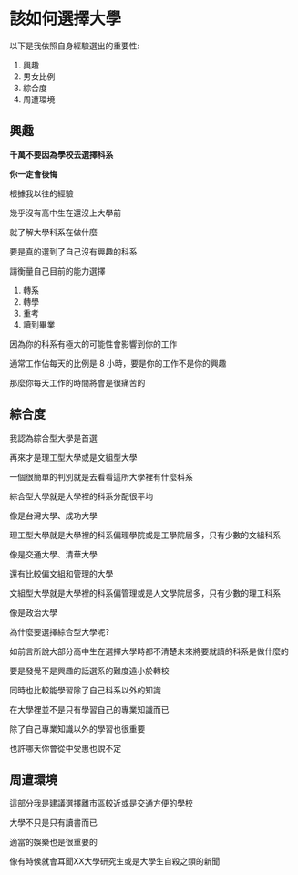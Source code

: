 # 

# 該如何選擇大學

以下是我依照自身經驗選出的重要性:

1. 興趣
2. 男女比例
3. 綜合度
4. 周遭環境

## 興趣

**千萬不要因為學校去選擇科系**

**你一定會後悔**

根據我以往的經驗

幾乎沒有高中生在還沒上大學前

就了解大學科系在做什麼

要是真的選到了自己沒有興趣的科系

請衡量自己目前的能力選擇

1. 轉系
2. 轉學
3. 重考
4. 讀到畢業

因為你的科系有極大的可能性會影響到你的工作

通常工作佔每天的比例是 8 小時，要是你的工作不是你的興趣

那麼你每天工作的時間將會是很痛苦的

## 

## 綜合度

我認為綜合型大學是首選

再來才是理工型大學或是文組型大學

一個很簡單的判別就是去看看這所大學裡有什麼科系

綜合型大學就是大學裡的科系分配很平均

像是台灣大學、成功大學

理工型大學就是大學裡的科系偏理學院或是工學院居多，只有少數的文組科系

像是交通大學、清華大學

還有比較偏文組和管理的大學

文組型大學就是大學裡的科系偏管理或是人文學院居多，只有少數的理工科系

像是政治大學

為什麼要選擇綜合型大學呢?

如前言所說大部分高中生在選擇大學時都不清楚未來將要就讀的科系是做什麼的

要是發覺不是興趣的話選系的難度遠小於轉校

同時也比較能學習除了自己科系以外的知識

在大學裡並不是只有學習自己的專業知識而已

除了自己專業知識以外的學習也很重要

也許哪天你會從中受惠也說不定

## 周遭環境

這部分我是建議選擇離市區較近或是交通方便的學校

大學不只是只有讀書而已

適當的娛樂也是很重要的

像有時候就會耳聞XX大學研究生或是大學生自殺之類的新聞


